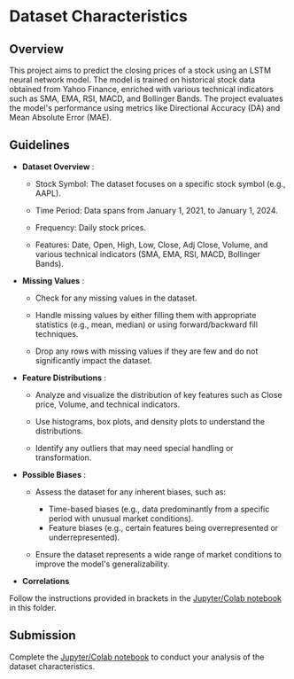 # Dataset Characteristics

## Overview

This project aims to predict the closing prices of a stock using an LSTM neural network model. The model is trained on historical stock data obtained from Yahoo Finance, enriched with various technical indicators such as SMA, EMA, RSI, MACD, and Bollinger Bands. The project evaluates the model's performance using metrics like Directional Accuracy (DA) and Mean Absolute Error (MAE).

## Guidelines

- **Dataset Overview** :
      
  - Stock Symbol: The dataset focuses on a specific stock symbol (e.g., AAPL).

  - Time Period: Data spans from January 1, 2021, to January 1, 2024.

  - Frequency: Daily stock prices.

  - Features: Date, Open, High, Low, Close, Adj Close, Volume, and various technical indicators (SMA, EMA, RSI, MACD, Bollinger Bands).

- **Missing Values** :

  - Check for any missing values in the dataset.
    
  - Handle missing values by either filling them with appropriate statistics (e.g., mean, median) or using forward/backward fill techniques.
    
  - Drop any rows with missing values if they are few and do not significantly impact the dataset.

- **Feature Distributions** :
  
  - Analyze and visualize the distribution of key features such as Close price, Volume, and technical indicators.
    
  - Use histograms, box plots, and density plots to understand the distributions.
    
  - Identify any outliers that may need special handling or transformation.

- **Possible Biases** :
  
  - Assess the dataset for any inherent biases, such as:
    - Time-based biases (e.g., data predominantly from a specific period with unusual market conditions).
    - Feature biases (e.g., certain features being overrepresented or underrepresented).
      
  - Ensure the dataset represents a wide range of market conditions to improve the model's generalizability.

- **Correlations**

Follow the instructions provided in brackets in the [Jupyter/Colab notebook](exploratory_data_analysis.ipynb) in this folder.

## Submission

Complete the [Jupyter/Colab notebook](exploratory_data_analysis.ipynb) to conduct your analysis of the dataset characteristics.
